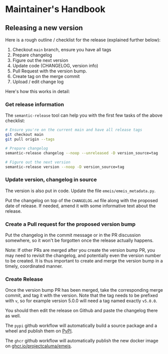 # Maintainer's Handbook

## Releasing a new version

Here is a rough outline / checklist for the release (explained further below):

1. Checkout `main` branch, ensure you have all tags
2. Prepare changelog
3. Figure out the next version
4. Update code (CHANGELOG, version info)
5. Pull Request with the version bump.
6. Create tag on the merge commit
7. Upload / edit change log

Here's how this works in detail:

### Get release information

The `semantic-release` tool can help you with the first few tasks of the above
checklist:

```bash
# Ensure you're on the current main and have all release tags
git checkout main
git pull origin --tags

# Prepare changelog
semantic-release changelog --noop --unreleased -D version_source=tag

# Figure out the next version
semantic-release version --noop -D version_source=tag
```

### Update version, changelog in source

The version is also put in code. Update the file
`emeis/emeis_metadata.py`.

Put the changelog on top of the `CHANGELOG.md` file along with the proposed date
of release. If needed, amend it with some informative text about the release.

### Create a Pull request for the proposed version bump

Put the changelog in the commit message or in the PR discussion somewhere, so
it won't be forgotten once the release actually happens.

Note: If other PRs are merged after you create the version bump PR, you may need
to revisit the changelog, and potentially even the version number to be created.
It is thus important to create and merge the version bump in a timely,
coordinated manner.

### Create Release

Once the version bump PR has been merged, take the corresponding merge commit,
and tag it with the version. Note that the tag needs to be prefixed with `v`,
so for example version 5.0.0 will need a tag named exactly `v5.0.0`.

You should then edit the release on Github and paste the changelog there as well.

The `pypi` github workflow will automatically build a source package and a wheel and
publish them on [PyPI](https://pypi.org/project/emeis/).

The `ghcr` github workflow will automatically publish the new docker image on [ghcr.io/projectcaluma/emeis](https://ghcr.io/projectcaluma/emeis).
